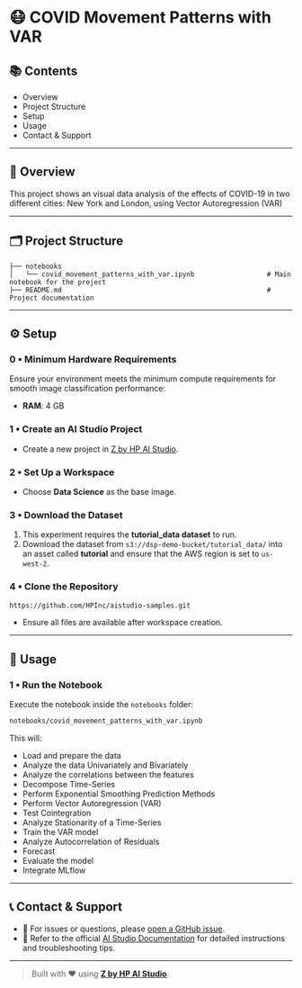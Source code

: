 # 😷 COVID Movement Patterns with VAR

## 📚 Contents

- Overview  
- Project Structure  
- Setup  
- Usage  
- Contact & Support

---

## 🧠 Overview

This project shows an visual data analysis of the effects of COVID-19 in two different cities: New York and London, using Vector Autoregression (VAR)

---

## 🗂 Project Structure

```
├── notebooks
│   └── covid_movement_patterns_with_var.ipynb                  # Main notebook for the project              
├── README.md                                                   # Project documentation
```

---

## ⚙️ Setup

### 0 ▪ Minimum Hardware Requirements

Ensure your environment meets the minimum compute requirements for smooth image classification performance:

- **RAM**: 4 GB  

### 1 ▪ Create an AI Studio Project

- Create a new project in [Z by HP AI Studio](https://zdocs.datascience.hp.com/docs/aistudio/overview).

### 2 ▪ Set Up a Workspace

- Choose **Data Science** as the base image.

### 3 ▪ Download the Dataset
1. This experiment requires the **tutorial_data dataset** to run.
2. Download the dataset from `s3://dsp-demo-bucket/tutorial_data/` into an asset called **tutorial** and ensure that the AWS region is set to ```us-west-2```.

### 4 ▪ Clone the Repository

```bash
https://github.com/HPInc/aistudio-samples.git
```

- Ensure all files are available after workspace creation.

---

## 🚀 Usage

### 1 ▪ Run the Notebook

Execute the notebook inside the `notebooks` folder:

```bash
notebooks/covid_movement_patterns_with_var.ipynb
```

This will:

- Load and prepare the data
- Analyze the data Univariately and Bivariately
- Analyze the correlations between the features
- Decompose Time-Series
- Perform Exponential Smoothing Prediction Methods
- Perform Vector Autoregression (VAR)
- Test Cointegration
- Analyze Stationarity of a Time-Series
- Train the VAR model
- Analyze Autocorrelation of Residuals
- Forecast
- Evaluate the model
- Integrate MLflow 


---

## 📞 Contact & Support

- 💬 For issues or questions, please [open a GitHub issue](https://github.com/HPInc/aistudio-samples/issues).
- 📘 Refer to the official [AI Studio Documentation](https://zdocs.datascience.hp.com/docs/aistudio/overview) for detailed instructions and troubleshooting tips.

---

> Built with ❤️ using [**Z by HP AI Studio**](https://zdocs.datascience.hp.com/docs/aistudio/overview).